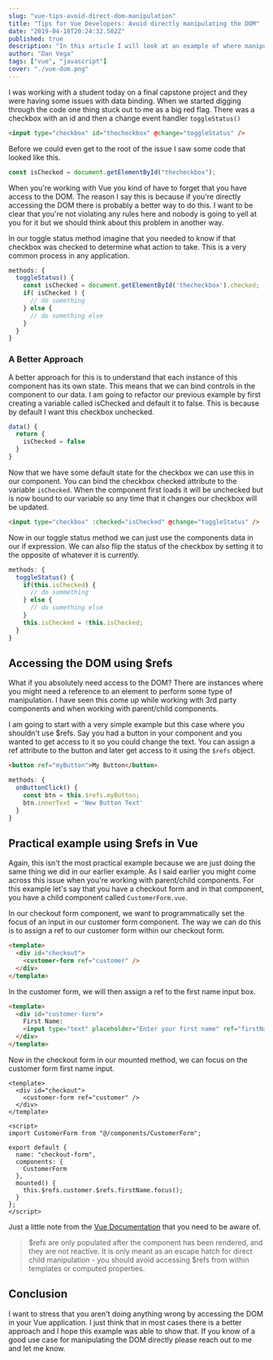 ```yaml
---
slug: "vue-tips-avoid-direct-dom-manipulation"
title: "Tips for Vue Developers: Avoid directly manipulating the DOM"
date: "2019-04-18T20:24:32.502Z"
published: true
description: "In this article I will look at an example of where manipulating the DOM in our components might not be the best approach."
author: "Dan Vega"
tags: ["vue", "javascript"]
cover: "./vue-dom.png"
---
```


I was working with a student today on a final capstone project and they were having some issues with data binding. When we started digging through the code one thing stuck out to me as a big red flag. There was a checkbox with an id and then a change event handler `toggleStatus()`

```html
<input type="checkbox" id="thecheckbox" @change="toggleStatus" />
```

Before we could even get to the root of the issue I saw some code that looked like this.

```javascript
const isChecked = document.getElementById("thecheckbox");
```

When you're working with Vue you kind of have to forget that you have access to the DOM. The reason I say this is because if you're directly accessing the DOM there is probably a better way to do this. I want to be clear that you're not violating any rules here and nobody is going to yell at you for it but we should think about this problem in another way.

In our toggle status method imagine that you needed to know if that checkbox was checked to determine what action to take. This is a very common process in any application.

```javascript
methods: {
  toggleStatus() {
    const isChecked = document.getElementById('thecheckbox').checked;
    if( isChecked ) {
      // do something
    } else {
      // do something else
    }
  }
}
```

### A Better Approach

A better approach for this is to understand that each instance of this component has its own state. This means that we can bind controls in the component to our data. I am going to refactor our previous example by first creating a variable called isChecked and default it to false. This is because by default I want this checkbox unchecked.

```javascript
data() {
  return {
    isChecked = false
  }
}
```

Now that we have some default state for the checkbox we can use this in our component. You can bind the checkbox checked attribute to the variable `isChecked`. When the component first loads it will be unchecked but is now bound to our variable so any time that it changes our checkbox will be updated.

```html
<input type="checkbox" :checked="isChecked" @change="toggleStatus" />
```

Now in our toggle status method we can just use the components data in our if expression. We can also flip the status of the checkbox by setting it to the opposite of whatever it is currently.

```javascript
methods: {
  toggleStatus() {
    if(this.isChecked) {
      // do sommething
    } else {
      // do something else
    }
    this.isChecked = !this.isChecked;
  }
}
```

## Accessing the DOM using \$refs

What if you absolutely need access to the DOM? There are instances where you might need a reference to an element to perform some type of manipulation. I have seen this come up while working with 3rd party components and when working with parent/child components.

I am going to start with a very simple example but this case where you shouldn't use \$refs. Say you had a button in your component and you wanted to get access to it so you could change the text. You can assign a ref attribute to the button and later get access to it using the `$refs` object.

```html
<button ref="myButton">My Button</button>
```

```javascript
methods: {
  onButtonClick() {
    const btn = this.$refs.myButton;
    btn.innerText = 'New Button Text'
  }
}
```

## Practical example using \$refs in Vue

Again, this isn't the most practical example because we are just doing the same thing we did in our earlier example. As I said earlier you might come across this issue when you're working with parent/child components. For this example let's say that you have a checkout form and in that component, you have a child component called `CustomerForm.vue`.

In our checkout form component, we want to programmatically set the focus of an input in our customer form component. The way we can do this is to assign a ref to our customer form within our checkout form.

```html
<template>
  <div id="checkout">
    <customer-form ref="customer" />
  </div>
</template>
```

In the customer form, we will then assign a ref to the first name input box.

```html
<template>
  <div id="customer-form">
    First Name:
    <input type="text" placeholder="Enter your first name" ref="firstName" />
  </div>
</template>
```

Now in the checkout form in our mounted method, we can focus on the customer form first name input.

```vue
<template>
  <div id="checkout">
    <customer-form ref="customer" />
  </div>
</template>

<script>
import CustomerForm from "@/components/CustomerForm";

export default {
  name: "checkout-form",
  components: {
    CustomerForm
  },
  mounted() {
    this.$refs.customer.$refs.firstName.focus();
  }
};
</script>
```

Just a little note from the [Vue Documentation](https://vuejs.org/v2/guide/components-edge-cases.html#Accessing-Child-Component-Instances-amp-Child-Elements) that you need to be aware of.

> $refs are only populated after the component has been rendered, and they are not reactive. It is only meant as an escape hatch for direct child manipulation - you should avoid accessing $refs from within templates or computed properties.

## Conclusion

I want to stress that you aren't doing anything wrong by accessing the DOM in your Vue application. I just think that in most cases there is a better approach and I hope this example was able to show that. If you know of a good use case for manipulating the DOM directly please reach out to me and let me know.
